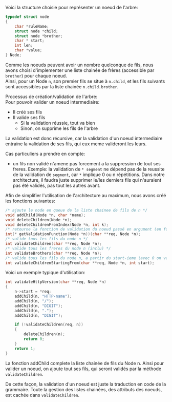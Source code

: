 
Voici la structure choisie pour représenter un noeud de l'arbre:
```c
typedef struct node
{
    char *ruleName;
    struct node *child;
    struct node *brother;
    char * start;
    int len;
    char *value;
} Node;
```

Comme les noeuds peuvent avoir un nombre quelconque de fils, nous avons choisi d'implementer une liste chainée de frères (accessible par `brother`) pour chaque noeud.  
Ainsi, pour un Node `n`, son premier fils se situe à `n.child`, et les fils suivants sont accessibles par la liste chainée `n.child.brother`.


Processus de création/validation de l'arbre:  
Pour pouvoir valider un noeud intermediaire:
* Il créé ses fils
* Il valide ses fils
  * Si la validation réussie, tout va bien
  * Sinon, on supprime les fils de l'arbre


La validation est donc récursive, car la validation d'un noeud intermediaire entraine la validation de ses fils, qui eux meme valideront les leurs.  

Cas particuliers a prendre en compte:
* un fils non validé n'amene pas forcement a la suppression de tout ses freres.
  Exemple: la validation de `* segment` ne dépend pas de la reussite de la validation de `segment`, car `*` implique 0 ou n répétitions. Dans notre architecture, il faudra juste supprimer le/les derniers fils qui n'auraient pas été validés, pas tout les autres avant.
  
Afin de simplifier l'utilisation de l'architecture au maximum, nous avons créé les fonctions suivantes:
```c 
/* ajoute le node en queue de la liste chainee de fils de n */
void addChild(Node *n, char *name);
void deleteChildren(Node *n);
void deleteChildrenFromIndex(Node *n, int k);
/* retourne la fonction de validation du noeud passé en argument (en fonction de sa rulename) */
int(* getValidationFunction(Node *n))(char **req, Node *n);  
/* valide tous les fils du node n */
int validateChildren(char **req, Node *n);
/* valide tous les freres du node n (inclu) */
int validateBrothers(char **req, Node *n);
/* valide tous les fils du node n, a partir du start-ieme (avec 0 on valide tout les fils) */
int validateChildrenStartingFrom(char **req, Node *n, int start);
```

Voici un exemple typique d'utilisation:
```c
int validateHttpVersion(char **req, Node *n)
{
    n->start = *req;
    addChild(n, "HTTP-name");
    addChild(n, "/");
    addChild(n, "DIGIT");
    addChild(n, ".");
    addChild(n, "DIGIT");

    if (!validateChildren(req, n))
    {
        deleteChildren(n);
        return 0;
    }
    return 1;
}
```

La fonction addChild complete la liste chainée de fils du Node n.
Ainsi pour valider un noeud, on ajoute tout ses fils, qui seront validés par la méthode  `validateChildren`.

De cette façon, la validation d'un noeud est juste la traduction en code de la grammaire. Toute la gestion des listes chainées, des attributs des noeuds, est cachée dans `validateChildren`.




